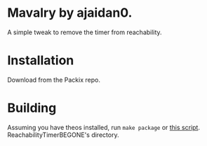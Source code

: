 # Mavalry by ajaidan0.
A simple tweak to remove the timer from reachability.

# Installation

Download from the Packix repo.

# Building

Assuming you have theos installed, run ```make package``` or [this script](https://github.com/samoht9277/mpi). ReachabilityTimerBEGONE's directory.
